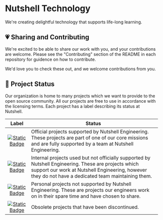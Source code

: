 # Nutshell Technology

We're creating delightful technology that supports life-long learning.

## 💗 Sharing and Contributing

We're excited to be able to share our work with you, and your contributions are welcome. Please see the "Contributing" section of the README in each repository for guidence on how to contribute.

We'd love you to check these out, and we welcome contributions from you.

## 🌟 Project Status

Our organization is home to many projects which we want to provide to the open source community. All our projects are free to use in accordance with the licensing
terms. Each project has a label describing its status at Nutshell.

| Label | Status |
|:-----:|--------|
| [![Static Badge](https://img.shields.io/badge/Nutshell_Engineering-Official-gold?logo=okta)](https://github.com/search?q=org%3ANutshellEngineering+topic%3Aofficial&type=repositories) | Official projects supported by Nutshell Engineering. These projects are part of one of our core missions and are fully supported by a team at Nutshell Engineering. |
| [![Static Badge](https://img.shields.io/badge/Nutshell_Engineering-Internal-green?logo=okta)](https://github.com/search?q=org%3ANutshellEngineering+topic%3Ainternal&type=repositories) | Internal projects used but not officially supported by Nutshell Engineering. These are projects which support our work at Nutshell Engineering, however they do not have a dedicated team maintaining them. |
| [![Static Badge](https://img.shields.io/badge/Nutshell_Engineering-Personal-blue?logo=okta)](https://github.com/search?q=org%3ANutshellEngineering+topic%3Apersonal&type=repositories) | Personal projects not supported by Nutshell Engineering. These are projects our engineers work on in their spare time and have chosen to share. |
| [![Static Badge](https://img.shields.io/badge/Nutshell_Engineering-Discontinued-silver?logo=okta)](https://github.com/search?q=org%NutshellEngineering+topic%3Aobsolete&type=repositories) | Obsolete projects that have been discontinued. |
